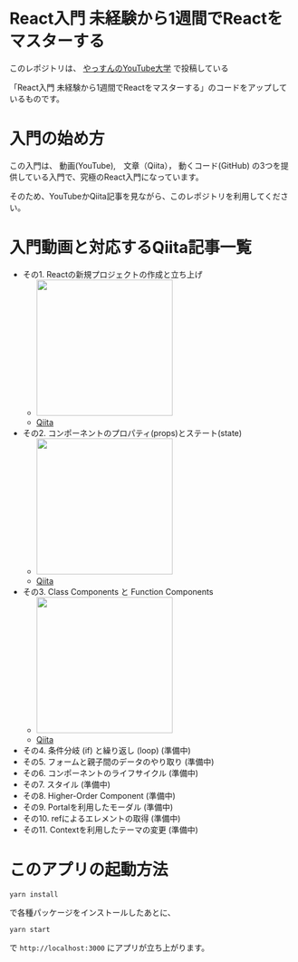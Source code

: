 # React入門 未経験から1週間でReactをマスターする

このレポジトリは、 [やっすんのYouTube大学](https://www.youtube.com/channel/UCajrdoGzHzDogrNrLYYmGsg/) で投稿している

「React入門 未経験から1週間でReactをマスターする」のコードをアップしているものです。

# 入門の始め方

この入門は、 動画(YouTube),　文章（Qiita）， 動くコード(GitHub) の3つを提供している入門で、究極のReact入門になっています。

そのため、YouTubeかQiita記事を見ながら、このレポジトリを利用してください。


# 入門動画と対応するQiita記事一覧

- その1. Reactの新規プロジェクトの作成と立ち上げ
  - [<img width="240" src="https://img.youtube.com/vi/lEEC_NuIGQc/0.jpg">](https://youtu.be/lEEC_NuIGQc)
  - [Qiita](https://qiita.com/yassun-youtube/items/2ae26050efd2133c2286)
- その2. コンポーネントのプロパティ(props)とステート(state)
  - [<img width="240" src="https://img.youtube.com/vi/8KV1CBcB2Yg/0.jpg">](https://youtu.be/8KV1CBcB2Yg)
  - [Qiita](https://qiita.com/yassun-youtube/items/ca91e2f9905fb8ca62d0)
- その3. Class Components と Function Components
  - [<img width="240" src="https://img.youtube.com/vi/ve85ejcYiZ0/0.jpg">](https://youtu.be/ve85ejcYiZ0)
  - [Qiita](https://qiita.com/yassun-youtube/items/2ed8601e4fa477726705)
- その4. 条件分岐 (if) と繰り返し (loop) (準備中)
- その5. フォームと親子間のデータのやり取り (準備中)
- その6. コンポーネントのライフサイクル (準備中)
- その7. スタイル (準備中)
- その8. Higher-Order Component (準備中)
- その9. Portalを利用したモーダル (準備中)
- その10. refによるエレメントの取得 (準備中)
- その11. Contextを利用したテーマの変更 (準備中)

# このアプリの起動方法

```
yarn install
```

で各種パッケージをインストールしたあとに、

```
yarn start
```

で `http://localhost:3000` にアプリが立ち上がります。


